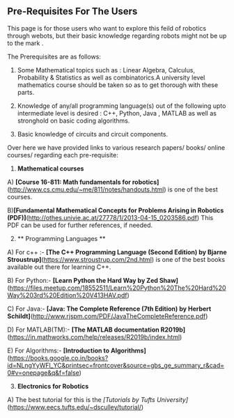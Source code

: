 ## Pre-Requisites For The Users

This page is for those users who want to explore this feild of robotics through webots, but their basic knowledge regarding robots might not be up to the mark .

The Prerequisites are as follows:

1. Some Mathematical topics such as : Linear Algebra, Calculus, Probability & Statistics as well as combinatorics.A university level mathematics course should be taken so as to get thorough with these parts.

2. Knowledge of any/all programming language(s) out of the following upto intermediate level is desired : C++, Python, Java , MATLAB as   well as stronghold on basic coding algorithms.

3. Basic knowledge of circuits and circuit components.

Over here we have provided links to various research papers/ books/ online courses/ regarding each pre-requisite:
1. **Mathematical courses**

A) **[Course 16-811: Math fundamentals for robotics]**(http://www.cs.cmu.edu/~me/811/notes/handouts.html) is one of the best courses.

B)**[Fundamental Mathematical Concepts for Problems Arising in Robotics (PDF)]**(http://othes.univie.ac.at/27778/1/2013-04-15_0203586.pdf)
This PDF can be used for further references, if needed.

2. ** Programming Languages **

A) For c++ :- **[The C++ Programming Language (Second Edition) by Bjarne Stroustrup]**(https://www.stroustrup.com/2nd.html) is one of the best books
available out there for learning C++.

B) For Python:- **[Learn Python the Hard Way by Zed Shaw]**(https://files.meetup.com/18552511/Learn%20Python%20The%20Hard%20Way%203rd%20Edition%20V413HAV.pdf)

C) For Java:- **[Java: The Complete Reference (7th Edition) by Herbert Schildt]**(http://www.rjspm.com/PDF/JavaTheCompleteReference.pdf)

D) For MATLAB(TM):- **[The MATLAB documentation R2019b]**(https://in.mathworks.com/help/releases/R2019b/index.html)

E) For Algorithms:- **[Introduction to Algorithms]**(https://books.google.co.in/books?id=NLngYyWFl_YC&printsec=frontcover&source=gbs_ge_summary_r&cad=0#v=onepage&q&f=false)

3) **Electronics for Robotics**

A) The best tutorial for this is the *[Tutorials by Tufts University]*(https://www.eecs.tufts.edu/~dsculley/tutorial/)
